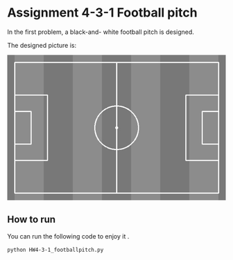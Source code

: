 # Assignment 4-3-1 Football pitch 

In the first problem, a black-and- white football pitch is designed. 

The designed picture is:


![Alt text](football_pitch.jpg)

## How to run

You can run the following code to enjoy it . 




```
python HW4-3-1_footballpitch.py
```
